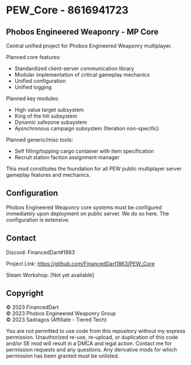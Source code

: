 # PEW_Core - 8616941723
 
## Phobos Engineered Weaponry - MP Core

Central unified project for Phobos Engineered Weaponry multiplayer.

Planned core features:
- Standardized client-server communication library
- Modular implementation of critical gameplay mechanics
- Unified configuration
- Unified logging

Planned key modules:
- High value target subsystem
- King of the hill subsystem
- Dynamic safezone subsystem
- Aysnchronous campaign subsystem (Iteration non-specific)

Planned generic/misc tools:
- Self filling/topping cargo container with item specification
- Recruit station faction assignment manager

This mod constitutes the foundation for all PEW public multiplayer server gameplay features and mechanics.

## Configuration

Phobos Engineered Weaponry core systems must be configured immediately upon deployment on public server. We do so here. The configuration is extensive.

## Contact

Discord: FinancedDart#1863

Project Link: https://github.com/FinancedDart1863/PEW_Core

Steam Workshop: [Not yet available]

## Copyright

© 2023 FinancedDart <br />
© 2023 Phobos Engineered Weaponry Group <br />
© 2023 Sadragos (Affiliate - Tiered Tech) <br />

You are not permitted to use code from this repository without my express permission. Unauthorized re-use, re-upload, or duplication of this code and/or SE mod will
result in a DMCA and legal action. Contact me for permission requests and any questions. Any derivative mods for which permission has been granted must be unlisted.